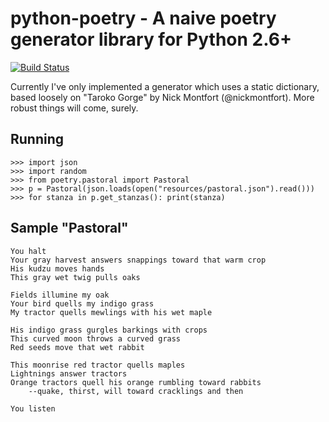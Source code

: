 # python-poetry - A naive poetry generator library for Python 2.6+
[![Build Status](https://secure.travis-ci.org/dalanhurst/python-poetry.png)](http://travis-ci.org/dalanhurst/python-poetry)

Currently I've only implemented a generator which uses a static dictionary, based loosely on "Taroko Gorge" by
Nick Montfort (@nickmontfort). More robust things will come, surely.

## Running
    >>> import json
    >>> import random
    >>> from poetry.pastoral import Pastoral
    >>> p = Pastoral(json.loads(open("resources/pastoral.json").read()))
    >>> for stanza in p.get_stanzas(): print(stanza)

## Sample "Pastoral"

    You halt
    Your gray harvest answers snappings toward that warm crop
    His kudzu moves hands
    This gray wet twig pulls oaks

    Fields illumine my oak
    Your bird quells my indigo grass
    My tractor quells mewlings with his wet maple

    His indigo grass gurgles barkings with crops
    This curved moon throws a curved grass
    Red seeds move that wet rabbit

    This moonrise red tractor quells maples
    Lightnings answer tractors
    Orange tractors quell his orange rumbling toward rabbits
        --quake, thirst, will toward cracklings and then

    You listen